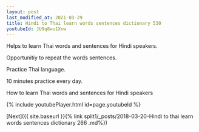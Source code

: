 ```yaml
---
layout: post
last_modified_at: 2021-03-29
title: Hindi to Thai learn words sentences dictionary 530 
youtubeId: JU9q8wu1Xnw
---
```

 
 
Helps to learn Thai words and sentences for Hindi speakers.

Opportunitiy to repeat the words sentences. 

Practice Thai language. 
 
10 minutes practice every day. 
 
How to learn Thai words and sentences for Hindi speakers 
 
{% include youtubePlayer.html id=page.youtubeId %}
 
 
[Next]({{ site.baseurl }}{% link  split1/_posts/2018-03-20-Hindi to thai learn words sentences dictionary 266 .md%})
 
